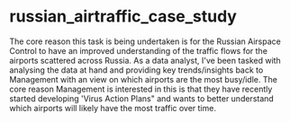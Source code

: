 # russian_airtraffic_case_study
The core reason this task is being undertaken is for the Russian Airspace Control to have an improved understanding of the traffic flows for the airports scattered across Russia.
As a data analyst, I've been tasked with analysing the data at hand and providing key trends/insights back to Management with an view on which airports are the most busy/idle. The core reason Management is interested in this is that they have recently started developing 'Virus Action Plans" and wants to better understand which airports will likely have the most traffic over time.
